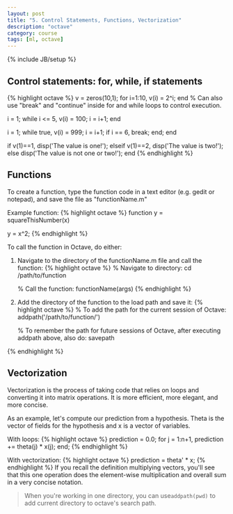 ```yaml
---
layout: post
title: "5. Control Statements, Functions, Vectorization"
description: "octave"
category: course
tags: [ml, octave]
---
```

{% include JB/setup %}

## Control statements: for, while, if statements

{% highlight octave %}
v = zeros(10,1);
for i=1:10, 
    v(i) = 2^i;
end
% Can also use "break" and "continue" inside for and while loops to control execution.

i = 1;
while i <= 5,
  v(i) = 100; 
  i = i+1;
end

i = 1;
while true, 
  v(i) = 999; 
  i = i+1;
  if i == 6,
    break;
  end;
end

if v(1)==1,
  disp('The value is one!');
elseif v(1)==2,
  disp('The value is two!');
else
  disp('The value is not one or two!');
end
{% endhighlight %}

## Functions
To create a function, type the function code in a text editor (e.g. gedit or notepad), and save the file as "functionName.m"

Example function:
{% highlight octave %}
function y = squareThisNumber(x)

y = x^2;
{% endhighlight %}

To call the function in Octave, do either:

1) Navigate to the directory of the functionName.m file and call the function:
{% highlight octave %}
% Navigate to directory:
    cd /path/to/function

    % Call the function:
    functionName(args)
{% endhighlight %}
2) Add the directory of the function to the load path and save it:
{% highlight octave %}
% To add the path for the current session of Octave:
    addpath('/path/to/function/')

    % To remember the path for future sessions of Octave, after executing addpath above, also do:
    savepath
    
{% endhighlight %}

## Vectorization
Vectorization is the process of taking code that relies on loops and converting it into matrix operations. It is more efficient, more elegant, and more concise.

As an example, let's compute our prediction from a hypothesis. Theta is the vector of fields for the hypothesis and x is a vector of variables.

With loops:
{% highlight octave %}
prediction = 0.0;
for j = 1:n+1,
  prediction += theta(j) * x(j);
end;
{% endhighlight %}

With vectorization:
{% highlight octave %}
prediction = theta' * x;
{% endhighlight %}
If you recall the definition multiplying vectors, you'll see that this one operation does the element-wise multiplication and overall sum in a very concise notation.

>When you're working in one directory, you can use`addpath(pwd)` to add current directory to octave's search path.